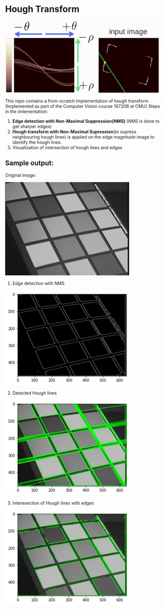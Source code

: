 # Hough Transform
<img align="center" src="data/handout/ht.gif" width="500">

This repo contains a from-scratch implementation of hough transform. (Implemented as part of the Computer Vision course 16720B at CMU)
Steps in the imlementation:
1. **Edge detection with Non-Maximal Suppression(NMS)** (NMS is done to get sharper edges) 
2. **Hough transform with Non-Maximal Supression**(to supress neighbouring hough lines) is applied on the edge magnitude image to identify the hough lines.
3. Visualization of intersection of hough lines and edges



## Sample output:
Original image:

 <img src="data/img01.jpg" alt="img01" width="400"/>

1. Edge detection with NMS

<img src="edgenms_results/01.png" alt="img01" width="400"/>

2. Detected Hough lines

<img src="houglines_results/01.png" alt="img01" width="400"/> 

3. Interesection of Hough lines with edges

<img src="final_results/0.png" alt="img01" width="400"/>

